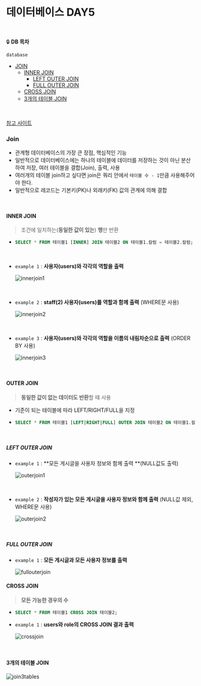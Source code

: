 # 데이터베이스 DAY5

<br>

🔒 **DB 목차**

`database`

- [JOIN](#join)
  - [INNER JOIN](#inner-join)
    - [LEFT OUTER JOIN](#left-outer-join)
    - [FULL OUTER JOIN](#full-outer-join)
  - [CROSS JOIN](#cross-join)
  - [3개의 테이블 JOIN](#3개의-테이블-join)

<br>

[참고 사이트](https://sql-joins.leopard.in.ua/)

### Join

- 관계형 데이터베이스의 가장 큰 장점, 핵심적인 기능
- 일반적으로 데이터베이스에는 하나의 테이블에 데이터를 저장하는 것이 아닌 분산하여 저장, 여러 테이블을 결합(Join), 출력, 사용
- 여러개의 테이블 join하고 싶다면 join은 쿼리 안에서 `테이블 수 - 1`만큼 사용해주어야 한다.
- 일반적으로 레코드는 기본키(PK)나 외래키(FK) 값의 관계에 의해 결합

<br>

#### INNER JOIN

> 조건에 일치하는(**동일한 값이 있는**) **행**만 반환

- ```SQL
  SELECT * FROM 테이블1 [INNER] JOIN 테이블2 ON 테이블1.칼럼 = 테이블2.칼럼;
  ```

<br>

- `example 1` : **사용자(users)와 각각의 역할을 출력**

  ![innerjoin1](https://user-images.githubusercontent.com/108653518/185887979-cfacaa85-9744-42dc-b67b-0a146bb2c9b6.jpg)

<br>

- `example 2` : **staff(2) 사용자(users)를 역할과 함께 출력** (WHERE문 사용)

  ![innerjoin2](https://user-images.githubusercontent.com/108653518/185887987-ee82325a-a4c3-425e-9c81-b704e8543604.jpg)

<br>

- `example 3` : **사용자(users)와 각각의 역할을 이름의 내림차순으로 출력** (ORDER BY 사용)

  ![innerjoin3](https://user-images.githubusercontent.com/108653518/185887993-d9d06e9b-40b3-4a22-8be1-e9a5691868c7.jpg)

<br>

#### OUTER JOIN

> **동일한 값이 없는 데이터도 반환**할 때 사용

- 기준이 되는 테이블에 따라 LEFT/RIGHT/FULL을 지정

- ```sql
  SELECT * FROM 테이블1 [LEFT|RIGHT|FULL] OUTER JOIN 테이블2 ON 테이블1.칼럼 = 테이블2.칼럼;
  ```

<br>

##### LEFT OUTER JOIN

- `example 1` : **모든 게시글을 사용자 정보와 함께 출력 **(NULL값도 출력)

  ![outerjoin1](https://user-images.githubusercontent.com/108653518/185888004-05eb5bfa-0500-43ea-a600-5bb16f055adf.jpg)

<br>

- `example 2` : **작성자가 있는 모든 게시글을 사용자 정보와 함께 출력** (NULL값 제외, WHERE문 사용)

  ![outerjoin2](https://user-images.githubusercontent.com/108653518/185888014-fc615b24-c631-4fb2-8a62-f40a740046fc.jpg)

<br>

##### FULL OUTER JOIN

- `example 1` : **모든 게시글과 모든 사용자 정보를 출력**

  ![fullouterjoin](https://user-images.githubusercontent.com/108653518/185888028-45087048-2558-4319-a206-6454921ec500.jpg)

#### CROSS JOIN

> **모든 가능한 경우의 수**

- ```sql
  SELECT * FROM 테이블1 CROSS JOIN 테이블2;
  ```

- `example 1` : **users와 role의 CROSS JOIN 결과 출력**

  ![crossjoin](https://user-images.githubusercontent.com/108653518/185888433-befaa6c8-3c55-46d3-b8c6-6ab425db3c6d.jpg)

<br>

#### 3개의 테이블 JOIN

![join3tables](https://user-images.githubusercontent.com/108653518/185888454-ca560c2b-5e47-4967-8609-d2531eb627aa.jpg)

<br>
